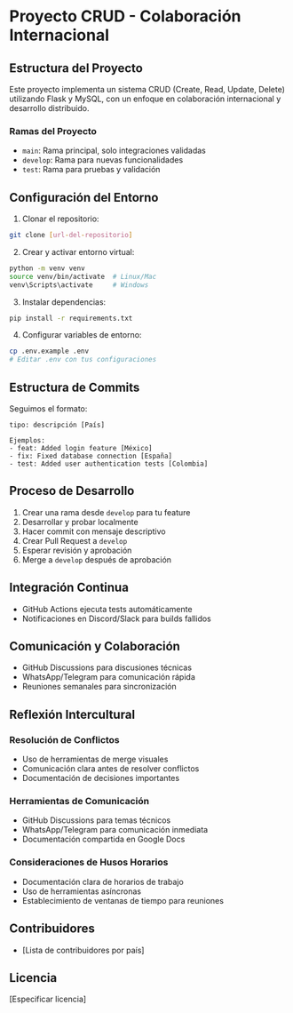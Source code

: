 # Proyecto CRUD - Colaboración Internacional

## Estructura del Proyecto
Este proyecto implementa un sistema CRUD (Create, Read, Update, Delete) utilizando Flask y MySQL, con un enfoque en colaboración internacional y desarrollo distribuido.

### Ramas del Proyecto
- `main`: Rama principal, solo integraciones validadas
- `develop`: Rama para nuevas funcionalidades
- `test`: Rama para pruebas y validación

## Configuración del Entorno
1. Clonar el repositorio:
```bash
git clone [url-del-repositorio]
```

2. Crear y activar entorno virtual:
```bash
python -m venv venv
source venv/bin/activate  # Linux/Mac
venv\Scripts\activate     # Windows
```

3. Instalar dependencias:
```bash
pip install -r requirements.txt
```

4. Configurar variables de entorno:
```bash
cp .env.example .env
# Editar .env con tus configuraciones
```

## Estructura de Commits
Seguimos el formato:
```
tipo: descripción [País]

Ejemplos:
- feat: Added login feature [México]
- fix: Fixed database connection [España]
- test: Added user authentication tests [Colombia]
```

## Proceso de Desarrollo
1. Crear una rama desde `develop` para tu feature
2. Desarrollar y probar localmente
3. Hacer commit con mensaje descriptivo
4. Crear Pull Request a `develop`
5. Esperar revisión y aprobación
6. Merge a `develop` después de aprobación

## Integración Continua
- GitHub Actions ejecuta tests automáticamente
- Notificaciones en Discord/Slack para builds fallidos

## Comunicación y Colaboración
- GitHub Discussions para discusiones técnicas
- WhatsApp/Telegram para comunicación rápida
- Reuniones semanales para sincronización

## Reflexión Intercultural
### Resolución de Conflictos
- Uso de herramientas de merge visuales
- Comunicación clara antes de resolver conflictos
- Documentación de decisiones importantes

### Herramientas de Comunicación
- GitHub Discussions para temas técnicos
- WhatsApp/Telegram para comunicación inmediata
- Documentación compartida en Google Docs

### Consideraciones de Husos Horarios
- Documentación clara de horarios de trabajo
- Uso de herramientas asíncronas
- Establecimiento de ventanas de tiempo para reuniones

## Contribuidores
- [Lista de contribuidores por país]

## Licencia
[Especificar licencia] 